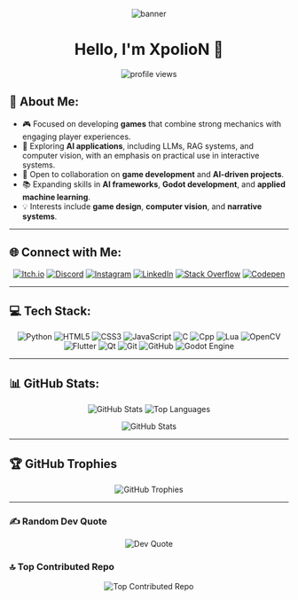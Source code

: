 <p align="center">
  <img src="https://user-images.githubusercontent.com/69487958/129805905-168fd73e-1d25-42fe-ac49-e757a584c338.gif" alt="banner">
</p>

<h1 align="center">Hello, I'm XpolioN 👋</h1>

<p align="center">
  <img src="https://komarev.com/ghpvc/?username=xpolion2005&label=Profile%20views&color=0e75b6&style=flat" alt="profile views" />
</p>

## 💫 About Me:
<ul> <li>🎮 Focused on developing <strong>games</strong> that combine strong mechanics with engaging player experiences.</li> <li>🤖 Exploring <strong>AI applications</strong>, including LLMs, RAG systems, and computer vision, with an emphasis on practical use in interactive systems.</li> <li>🤝 Open to collaboration on <strong>game development</strong> and <strong>AI-driven projects</strong>.</li> <li>📚 Expanding skills in <strong>AI frameworks</strong>, <strong>Godot development</strong>, and <strong>applied machine learning</strong>.</li> <li>💡 Interests include <strong>game design</strong>, <strong>computer vision</strong>, and <strong>narrative systems</strong>.</li> </ul>
<hr>

## 🌐 Connect with Me:
<p align="center">
  <a href="https://xpolion.itch.io/"><img src="https://img.shields.io/badge/Itch.io-%23FF2449?style=for-the-badge&logo=itch.io&logoColor=white" alt="Itch.io"></a>
  <a href="https://discord.gg/coming soon"><img src="https://img.shields.io/badge/Discord-%237289DA.svg?style=for-the-badge&logo=discord&logoColor=white" alt="Discord"></a>
  <a href="https://instagram.com/coming soon"><img src="https://img.shields.io/badge/Instagram-%23E4405F.svg?style=for-the-badge&logo=Instagram&logoColor=white" alt="Instagram"></a>
  <a href="https://www.linkedin.com/in/xpolion/"><img src="https://img.shields.io/badge/LinkedIn-%230077B5.svg?style=for-the-badge&logo=linkedin&logoColor=white" alt="LinkedIn"></a>
  <a href="https://stackoverflow.com/users/22907913/xpolion"><img src="https://img.shields.io/badge/-Stackoverflow-FE7A16?style=for-the-badge&logo=stack-overflow&logoColor=white" alt="Stack Overflow"></a>
<!--   <a href="https://twitch.tv/coming soon"><img src="https://img.shields.io/badge/Twitch-%239146FF.svg?logo=Twitch&logoColor=white" alt="Twitch"></a> -->
<!--   <a href="https://youtube.com/@coming soon"><img src="https://img.shields.io/badge/YouTube-%23FF0000.svg?logo=YouTube&logoColor=white" alt="YouTube"></a> -->
  <a href="https://codepen.io/coming soon"><img src="https://img.shields.io/badge/Codepen-000000?style=for-the-badge&logo=codepen&logoColor=white" alt="Codepen"></a>
</p>

<hr>

## 💻 Tech Stack:
<p align="center">
  <img src="https://img.shields.io/badge/python-3670A0?style=for-the-badge&logo=python&logoColor=ffdd54" alt="Python">
  <img src="https://img.shields.io/badge/html5-%23E34F26.svg?style=for-the-badge&logo=html5&logoColor=white" alt="HTML5">
  <img src="https://img.shields.io/badge/css3-%231572B6.svg?style=for-the-badge&logo=css3&logoColor=white" alt="CSS3">
  <img src="https://img.shields.io/badge/javascript-%23323330.svg?style=for-the-badge&logo=javascript&logoColor=%23F7DF1E" alt="JavaScript">
  <img src="https://img.shields.io/badge/c-%2300599C.svg?style=for-the-badge&logo=c&logoColor=white" alt="C">
  <img src="https://img.shields.io/badge/c++-%2300599C.svg?style=for-the-badge&logo=c&logoColor=white" alt="Cpp">
  <img src="https://img.shields.io/badge/lua-%232C2D72.svg?style=for-the-badge&logo=lua&logoColor=white" alt="Lua">
  <img src="https://img.shields.io/badge/opencv-%235C3EE8.svg?style=for-the-badge&logo=opencv&logoColor=white" alt="OpenCV">
  <img src="https://img.shields.io/badge/flutter-%2302569B.svg?style=for-the-badge&logo=flutter&logoColor=white" alt="Flutter">
  <img src="https://img.shields.io/badge/qt-%23217346.svg?style=for-the-badge&logo=qt&logoColor=white" alt="Qt">
<!--   <img src="https://img.shields.io/badge/sql-%2300f.svg?style=for-the-badge&logo=sqlite&logoColor=white" alt="SQL"> -->
  <img src="https://img.shields.io/badge/git-%23F05033.svg?style=for-the-badge&logo=git&logoColor=white" alt="Git">
  <img src="https://img.shields.io/badge/github-%23121011.svg?style=for-the-badge&logo=github&logoColor=white" alt="GitHub">
  <img src="https://img.shields.io/badge/godot-%23FFFFFF.svg?style=for-the-badge&logo=godot-engine" alt="Godot Engine">
</p>


<hr>

## 📊 GitHub Stats:
<p align="center">
  <img src="https://github-readme-stats.vercel.app/api?username=XpolioN2005&theme=dark&hide_border=true&include_all_commits=true&count_private=true" alt="GitHub Stats">
  <img src="https://github-readme-stats.vercel.app/api/top-langs/?username=XpolioN2005&theme=dark&hide_border=true&include_all_commits=true&count_private=true&layout=compact" alt="Top Languages">
</p>
<p align="center">
   <img src="https://github-profile-summary-cards.vercel.app/api/cards/profile-details?username=XpolioN2005&theme=dark&hide_border=false&include_all_commits=true&count_private=true" alt="GitHub Stats">
</p>

<hr>

## 🏆 GitHub Trophies
<p align="center">
  <img src="https://github-trophies.vercel.app/?username=Xpolion2005&theme=radical&no-frame=false&no-bg=true&margin-w=4" alt="GitHub Trophies">
</p>

<hr>

### ✍️ Random Dev Quote
<p align="center">
  <img src="https://quotes-github-readme.vercel.app/api?type=horizontal&theme=radical" alt="Dev Quote">
</p>

### 🔝 Top Contributed Repo
<p align="center">
  <img src="https://github-contributor-stats.vercel.app/api?username=XpolioN2005&limit=4&theme=dark&combine_all_yearly_contributions=false" alt="Top Contributed Repo">
</p>
